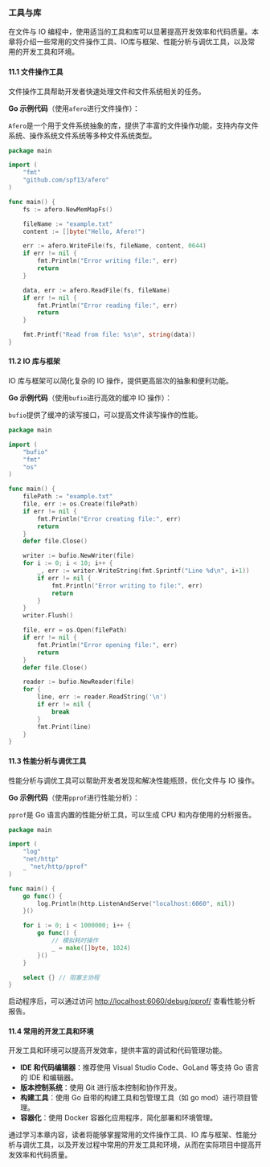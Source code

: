 ### 工具与库

在文件与 IO 编程中，使用适当的工具和库可以显著提高开发效率和代码质量。本章将介绍一些常用的文件操作工具、IO库与框架、性能分析与调优工具，以及常用的开发工具和环境。

#### 11.1 文件操作工具

文件操作工具帮助开发者快速处理文件和文件系统相关的任务。

**Go 示例代码**（使用`afero`进行文件操作）：

`Afero`是一个用于文件系统抽象的库，提供了丰富的文件操作功能，支持内存文件系统、操作系统文件系统等多种文件系统类型。

```go
package main

import (
    "fmt"
    "github.com/spf13/afero"
)

func main() {
    fs := afero.NewMemMapFs()

    fileName := "example.txt"
    content := []byte("Hello, Afero!")

    err := afero.WriteFile(fs, fileName, content, 0644)
    if err != nil {
        fmt.Println("Error writing file:", err)
        return
    }

    data, err := afero.ReadFile(fs, fileName)
    if err != nil {
        fmt.Println("Error reading file:", err)
        return
    }

    fmt.Printf("Read from file: %s\n", string(data))
}
```

#### 11.2 IO 库与框架

IO 库与框架可以简化复杂的 IO 操作，提供更高层次的抽象和便利功能。

**Go 示例代码**（使用`bufio`进行高效的缓冲 IO 操作）：

`bufio`提供了缓冲的读写接口，可以提高文件读写操作的性能。

```go
package main

import (
    "bufio"
    "fmt"
    "os"
)

func main() {
    filePath := "example.txt"
    file, err := os.Create(filePath)
    if err != nil {
        fmt.Println("Error creating file:", err)
        return
    }
    defer file.Close()

    writer := bufio.NewWriter(file)
    for i := 0; i < 10; i++ {
        _, err := writer.WriteString(fmt.Sprintf("Line %d\n", i+1))
        if err != nil {
            fmt.Println("Error writing to file:", err)
            return
        }
    }
    writer.Flush()

    file, err = os.Open(filePath)
    if err != nil {
        fmt.Println("Error opening file:", err)
        return
    }
    defer file.Close()

    reader := bufio.NewReader(file)
    for {
        line, err := reader.ReadString('\n')
        if err != nil {
            break
        }
        fmt.Print(line)
    }
}
```

#### 11.3 性能分析与调优工具

性能分析与调优工具可以帮助开发者发现和解决性能瓶颈，优化文件与 IO 操作。

**Go 示例代码**（使用`pprof`进行性能分析）：

`pprof`是 Go 语言内置的性能分析工具，可以生成 CPU 和内存使用的分析报告。

```go
package main

import (
    "log"
    "net/http"
    _ "net/http/pprof"
)

func main() {
    go func() {
        log.Println(http.ListenAndServe("localhost:6060", nil))
    }()

    for i := 0; i < 1000000; i++ {
        go func() {
            // 模拟耗时操作
            _ = make([]byte, 1024)
        }()
    }

    select {} // 阻塞主协程
}
```

启动程序后，可以通过访问 [http://localhost:6060/debug/pprof/](http://localhost:6060/debug/pprof/) 查看性能分析报告。

#### 11.4 常用的开发工具和环境

开发工具和环境可以提高开发效率，提供丰富的调试和代码管理功能。

- **IDE 和代码编辑器**：推荐使用 Visual Studio Code、GoLand 等支持 Go 语言的 IDE 和编辑器。
- **版本控制系统**：使用 Git 进行版本控制和协作开发。
- **构建工具**：使用 Go 自带的构建工具和包管理工具（如 go mod）进行项目管理。
- **容器化**：使用 Docker 容器化应用程序，简化部署和环境管理。

通过学习本章内容，读者将能够掌握常用的文件操作工具、IO 库与框架、性能分析与调优工具，以及开发过程中常用的开发工具和环境，从而在实际项目中提高开发效率和代码质量。